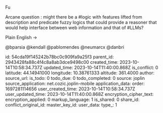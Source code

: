 Fu

Arcane question : might there be a #logic with features lifted from description and predicate fuzzy logics that could provide a reasoner that would help interface between web information and that of #LLMs?

Plain English  ->

@bparsia @kendall @pablomendes @neumarcx @danbri

id: 54cda19f145242b78bc0c909fa9a25f3
parent_id: 2943428fa88c4f4c8a8ab3dce9498c00
created_time: 2023-10-14T10:58:34.737Z
updated_time: 2023-10-14T11:40:00.868Z
is_conflict: 0
latitude: 44.14941000
longitude: 10.38761333
altitude: 361.4000
author: 
source_url: 
is_todo: 0
todo_due: 0
todo_completed: 0
source: joplin
source_application: net.cozic.joplin-mobile
application_data: 
order: 1697281114656
user_created_time: 2023-10-14T10:58:34.737Z
user_updated_time: 2023-10-14T11:40:00.868Z
encryption_cipher_text: 
encryption_applied: 0
markup_language: 1
is_shared: 0
share_id: 
conflict_original_id: 
master_key_id: 
user_data: 
type_: 1
